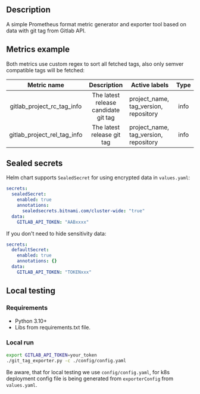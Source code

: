 ## Description
A simple Prometheus format metric generator and exporter tool based on data with git tag from Gitlab API.

## Metrics example

Both metrics use custom regex to sort all fetched tags, also only semver compatible tags will be fetched:

|         Metric name         |             Description              | Active labels                         | Type |
|:---------------------------:|:------------------------------------:|---------------------------------------|:----:|
| gitlab_project_rc_tag_info  | The latest release candidate git tag | project_name, tag_version, repository | info |
| gitlab_project_rel_tag_info |      The latest release git tag      | project_name, tag_version, repository | info |


## Sealed secrets
Helm chart supports `SealedSecret` for using encrypted data in `values.yaml`:
```yaml
secrets:
  sealedSecret:
    enabled: true
    annotations:
      sealedsecrets.bitnami.com/cluster-wide: "true"
  data:
    GITLAB_API_TOKEN: "AABxxxx"
```
If you don't need to hide sensitivity data:
```yaml
secrets:
  defaultSecret:
    enabled: true
    annotations: {}
  data:
    GITLAB_API_TOKEN: "TOKENxxx"
```

## Local testing

### Requirements
* Python 3.10+
* Libs from requirements.txt file.

### Local run

```bash
export GITLAB_API_TOKEN=your_token
./git_tag_exporter.py -c ./config/config.yaml
```

Be aware, that for local testing we use `config/config.yaml`, for k8s deployment config file is being generated from `exporterConfig` from `values.yaml`.